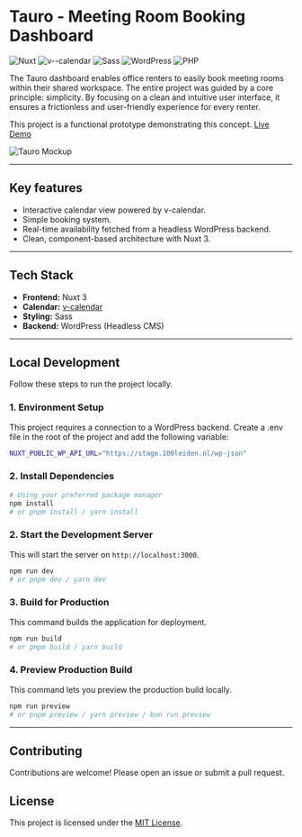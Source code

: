 # Tauro - Meeting Room Booking Dashboard

![Nuxt](https://img.shields.io/badge/Nuxt-00DC82?style=for-the-badge&logo=nuxt.js&logoColor=white)
![v--calendar](https://img.shields.io/badge/v--calendar-007BFF?style=for-the-badge)
![Sass](https://img.shields.io/badge/Sass-CC6699?style=for-the-badge&logo=sass&logoColor=white)
![WordPress](https://img.shields.io/badge/WordPress-21759B?style=for-the-badge&logo=wordpress&logoColor=white)
![PHP](https://img.shields.io/badge/PHP-777BB4?style=for-the-badge&logo=php&logoColor=white)

The Tauro dashboard enables office renters to easily book meeting rooms within their shared workspace. The entire project was guided by a core principle: simplicity. By focusing on a clean and intuitive user interface, it ensures a frictionless and user-friendly experience for every renter.

This project is a functional prototype demonstrating this concept.
[Live Demo](stage.100leiden.nl)

![Tauro Mockup](https://github.com/user-attachments/assets/59e18c7f-4946-49a7-b519-862784776c92)

---
## Key features
- Interactive calendar view powered by v-calendar.
- Simple booking system.
- Real-time availability fetched from a headless WordPress backend.
- Clean, component-based architecture with Nuxt 3.

---
## Tech Stack

*   **Frontend:** Nuxt 3 
*   **Calendar:** [v-calendar](https://vcalendar.io/)
*   **Styling:** Sass
*   **Backend:** WordPress (Headless CMS)

---

## Local Development

Follow these steps to run the project locally.
### 1. Environment Setup
This project requires a connection to a WordPress backend. Create a .env file in the root of the project and add the following variable:
```bash
NUXT_PUBLIC_WP_API_URL="https://stage.100leiden.nl/wp-json"
```

### 2. Install Dependencies

```bash
# Using your preferred package manager
npm install
# or pnpm install / yarn install
```

### 2. Start the Development Server

This will start the server on `http://localhost:3000`.

```bash
npm run dev
# or pnpm dev / yarn dev
```

### 3. Build for Production

This command builds the application for deployment.

```bash
npm run build
# or pnpm build / yarn build 
```

### 4. Preview Production Build

This command lets you preview the production build locally.

```bash
npm run preview
# or pnpm preview / yarn preview / bun run preview
```

---


## Contributing

Contributions are welcome! Please open an issue or submit a pull request.

## License

This project is licensed under the [MIT License](LICENSE).
